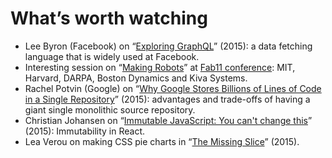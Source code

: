 <!--
tags:
  - worth-watching
  - javascript
  - css
  - robotics
  - git
  - graphql
description: List of favorite talks and performances.
-->

# What’s worth watching

- Lee Byron (Facebook) on “[Exploring GraphQL](http://youtu.be/WQLzZf34FJ8)” (2015): a data fetching language that is widely used at Facebook.
- Interesting session on “[Making Robots](http://youtu.be/OcFOWIq3cIc)” at [Fab11 conference](http://www.fab11.org): MIT, Harvard, DARPA, Boston Dynamics and Kiva Systems.
- Rachel Potvin (Google) on “[Why Google Stores Billions of Lines of Code in a Single Repository](http://youtu.be/W71BTkUbdqE)” (2015): advantages and trade-offs of having a giant single monolithic source repository.
- Christian Johansen on “[Immutable JavaScript: You can't change this](http://youtu.be/wA98Coal4jk)” (2015): Immutability in React.
- Lea Verou on making CSS pie charts in “[The Missing Slice](http://youtu.be/s4HdeJctq-A)” (2015).
<!--:.post__content-list-->